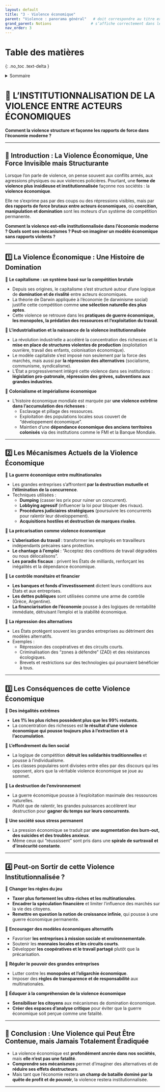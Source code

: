 ```yaml
---
layout: default
title: "3 · Violence économique"
parent: "Violence : panorama général"   # doit correspondre au titre exact du parent
grand_parent: Notions                  # s’affiche correctement dans le fil d’Ariane
nav_order: 3
---
```



# Table des matières
{: .no_toc .text-delta }

<details markdown="block">
  <summary>Sommaire</summary>
  {: .text-delta }

1. Sommaire
{:toc}
</details>


# **📌 L’INSTITUTIONNALISATION DE LA VIOLENCE ENTRE ACTEURS ÉCONOMIQUES**

**Comment la violence structure et façonne les rapports de force dans l’économie moderne ?**

---

## **🔹 Introduction : La Violence Économique, Une Force Invisible mais Structurante**

Lorsque l’on parle de violence, on pense souvent aux conflits armés, aux agressions physiques ou aux violences policières. Pourtant, une **forme de violence plus insidieuse et institutionnalisée** façonne nos sociétés : la **violence économique**.

Elle ne s’exprime pas par des coups ou des répressions visibles, mais par **des rapports de force brutaux entre acteurs économiques**, où **coercition, manipulation et domination** sont les moteurs d’un système de compétition permanente.

**Comment la violence est-elle institutionnalisée dans l’économie moderne ? Quels sont ses mécanismes ? Peut-on imaginer un modèle économique sans rapports violents ?**

---

## **1️⃣ La Violence Économique : Une Histoire de Domination**

📌 **Le capitalisme : un système basé sur la compétition brutale**

- Depuis ses origines, le capitalisme s’est structuré autour d’une logique de **domination et de rivalité** entre acteurs économiques.
- La théorie de Darwin appliquée à l’économie (le darwinisme social) justifie cette compétition comme **une sélection naturelle des plus aptes**.
- Cette violence se retrouve dans les **pratiques de guerre économique, les monopoles, la prédation des ressources et l’exploitation du travail**.

📌 **L’industrialisation et la naissance de la violence institutionnalisée**

- La révolution industrielle a accéléré la concentration des richesses et la **mise en place de structures violentes de production** (exploitation ouvrière, travail des enfants, colonisation économique).
- Le modèle capitaliste s’est imposé non seulement par la force des marchés, mais aussi par **la répression des alternatives** (socialisme, communisme, syndicalisme).
- L’État a progressivement intégré cette violence dans ses institutions : **législation pro-patronale, répression des grèves, subventions aux grandes industries**.

📌 **Colonialisme et impérialisme économique**

- L’histoire économique mondiale est marquée par **une violence extrême dans l’accumulation des richesses** :
    - Esclavage et pillage des ressources.
    - Exploitation des populations locales sous couvert de “développement économique”.
    - Maintien d’une **dépendance économique des anciens territoires colonisés** via des institutions comme le FMI et la Banque Mondiale.

---

## **2️⃣ Les Mécanismes Actuels de la Violence Économique**

📌 **La guerre économique entre multinationales**

- Les grandes entreprises s’affrontent **par la destruction mutuelle et l’élimination de la concurrence**.
- Techniques utilisées :
    - **Dumping** (casser les prix pour ruiner un concurrent).
    - **Lobbying agressif** (influencer la loi pour bloquer des rivaux).
    - **Procédures judiciaires stratégiques** (poursuivre les concurrents pour ralentir leur développement).
    - **Acquisitions hostiles et destruction de marques rivales**.

📌 **La précarisation comme violence économique**

- **L’uberisation du travail** : transformer les employés en travailleurs indépendants précaires sans protection.
- **Le chantage à l’emploi** : “Acceptez des conditions de travail dégradées ou nous délocalisons”.
- **Les paradis fiscaux** : privent les États de milliards, renforçant les inégalités et la dépendance économique.

📌 **Le contrôle monétaire et financier**

- **Les banques et fonds d’investissement** dictent leurs conditions aux États et aux entreprises.
- **Les dettes publiques** sont utilisées comme une arme de contrôle (Grèce, Argentine).
- **La financiarisation de l’économie** pousse à des logiques de rentabilité immédiate, détruisant l’emploi et la stabilité économique.

📌 **La répression des alternatives**

- Les États protègent souvent les grandes entreprises au détriment des modèles alternatifs.
- Exemples :
    - Répression des coopératives et des circuits courts.
    - Criminalisation des “zones à défendre” (ZAD) et des résistances écologiques.
    - Brevets et restrictions sur des technologies qui pourraient bénéficier à tous.

---

## **3️⃣ Les Conséquences de cette Violence Économique**

📌 **Des inégalités extrêmes**

- **Les 1% les plus riches possèdent plus que les 99% restants.**
- La concentration des richesses est **le résultat d’une violence économique qui pousse toujours plus à l’extraction et à l’accumulation**.

📌 **L’effondrement du lien social**

- La logique de compétition **détruit les solidarités traditionnelles** et pousse à l’individualisme.
- Les classes populaires sont divisées entre elles par des discours qui les opposent, alors que la véritable violence économique se joue au sommet.

📌 **La destruction de l’environnement**

- La guerre économique pousse à l’exploitation maximale des ressources naturelles.
- Plutôt que de ralentir, les grandes puissances accélèrent leur destruction pour **gagner du temps sur leurs concurrents**.

📌 **Une société sous stress permanent**

- La pression économique se traduit par **une augmentation des burn-out, des suicides et des troubles anxieux**.
- Même ceux qui “réussissent” sont pris dans une **spirale de surtravail et d’insécurité constante**.

---

## **4️⃣ Peut-on Sortir de cette Violence Institutionnalisée ?**

📌 **Changer les règles du jeu**

- **Taxer plus fortement les ultra-riches et les multinationales**.
- **Encadrer la spéculation financière** et limiter l’influence des marchés sur la vie des citoyens.
- **Remettre en question la notion de croissance infinie**, qui pousse à une guerre économique permanente.

📌 **Encourager des modèles économiques alternatifs**

- Favoriser **les entreprises à mission sociale et environnementale**.
- Soutenir les **monnaies locales et les circuits courts**.
- Développer **les coopératives et le travail partagé** plutôt que la précarisation.

📌 **Réguler le pouvoir des grandes entreprises**

- Lutter contre les **monopoles et l’oligarchie économique**.
- Imposer des **règles de transparence et de responsabilité** aux multinationales.

📌 **Éduquer à la compréhension de la violence économique**

- **Sensibiliser les citoyens** aux mécanismes de domination économique.
- **Créer des espaces d’analyse critique** pour éviter que la guerre économique soit perçue comme une fatalité.

---

## **🔹 Conclusion : Une Violence qui Peut Être Contenue, mais Jamais Totalement Éradiquée**

- La violence économique est **profondément ancrée dans nos sociétés**, mais **elle n’est pas une fatalité**.
- **Comprendre ses mécanismes** permet d’imaginer des alternatives et de **réduire ses effets destructeurs**.
- Mais tant que l’économie restera **un champ de bataille dominé par la quête de profit et de pouvoir**, la violence restera institutionnalisée.

---